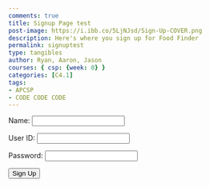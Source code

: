 ```yaml
---
comments: true
title: Signup Page test
post-image: https://i.ibb.co/5LjNJsd/Sign-Up-COVER.png
description: Here's where you sign up for Food Finder
permalink: signuptest
type: tangibles
author: Ryan, Aaron, Jason
courses: { csp: {week: 0} }
categories: [C4.1]
tags:
- APCSP
- CODE CODE CODE
---
```


<script src="signup.js">
</script>
<div id="signup">
  <p><label>
      Name:
      <input type="text" name="name" id="name" required>
  </label></p>
  <p><label>
      User ID:
      <input type="text" name="uid" id="uid" required>
  </label></p>
  <p><label>
      Password:
      <input type="password" name="password" id="password" required>
  </label></p>
  <p>
      <button class="button" type="submit" onclick="signup()">Sign Up</button>
  </p>
</div>
